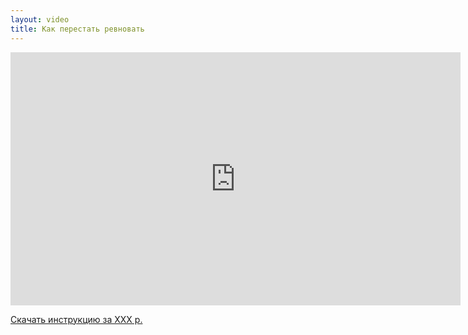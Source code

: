 ```yaml
---
layout: video
title: Как перестать ревновать
---
```


<iframe width="720" height="405" src="https://www.youtube.com/embed/bEnT-hlXF8Q?showinfo=0" frameborder="0" allowfullscreen></iframe>

<a href="http://prolubov.prorealnost.com/shot/79?src=clientvideopage4" class="btn btn-lg btn-warning btn-block">Скачать инструкцию за ХХХ р.</a>
